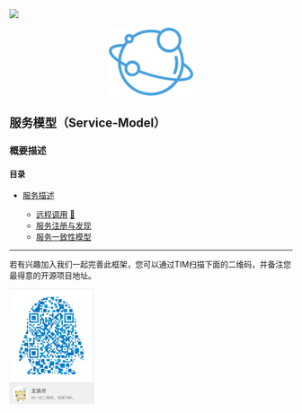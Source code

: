 <img src="https://img.shields.io/badge/schedule-5%25-orange.svg?style=for-the-badge&logo=appveyor"/>

<p align="center">
<img width="150" src="docs/logo.png" alt="DataModel Logo">
</p>

## 服务模型（Service-Model） ##



### 概要描述



#### 目录

- [服务描述](#description) 

  - [远程调用](#rpc) [📕](docs/service-model-rpc.md)
  - [服务注册与发现](#register_discovery)
  - [服务一致性模型](#consistency)

 

------

若有兴趣加入我们一起完善此框架，您可以通过TIM扫描下面的二维码，并备注您最得意的开源项目地址。

<p>
<img width='150'  src="docs/contact-tim.jpg" >
</p>